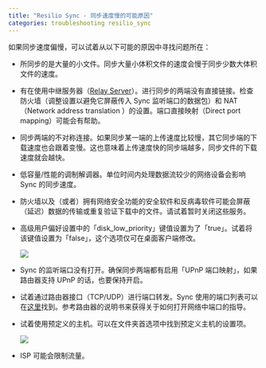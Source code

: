 ```yaml
---
title: "Resilio Sync - 同步速度慢的可能原因"
categories: troubleshooting resilio_sync
---
```


如果同步速度偏慢，可以试着从以下可能的原因中寻找问题所在：

* 所同步的是大量的小文件。同步大量小体积文件的速度会慢于同步少数大体积文件的速度。

* 有在使用中继服务器（[Relay Server](https://help.getsync.com/hc/en-us/articles/204754779-What-is-a-Relay-Server-)）。进行同步的两端没有直接链接。检查防火墙（调整设置以避免它屏蔽传入 Sync 监听端口的数据包）和 NAT （Network address translation ）的设置。端口直接映射（Direct port mapping）可能会有帮助。

* 同步两端的不对称连接。如果同步某一端的上传速度比较慢，其它同步端的下载速度也会跟着变慢。这也意味着上传速度快的同步端越多，同步文件的下载速度就会越快。

* 低容量/性能的调制解调器。单位时间内处理数据流较少的网络设备会影响 Sync 的同步速度。

* 防火墙以及（或者）拥有网络安全功能的安全软件和反病毒软件可能会屏蔽（延迟）数据的传输或重复验证下载中的文件。请试着暂时关闭这些服务。

* 高级用户偏好设置中的「disk_low_priority」键值设置为了「true」。试着将该键值设置为「false」，这个选项仅可在桌面客户端修改。

	![](https://i.imgur.com/lKFLmnM.png)

* Sync 的监听端口没有打开。确保同步两端都有启用「UPnP 端口映射」，如果路由器支持 UPnP 的话，也要保持开启。 ​

* 试着通过路由器接口（TCP/UDP）进行端口转发。Sync 使用的端口列表可以在[这里](https://help.getsync.com/hc/en-us/articles/204754759)找到。参考路由器的说明书来获得关于如何打开网络中端口的指导。

* 试着使用预定义的主机。可以在文件夹首选项中找到预定义主机的设置项。

	![](https://i.imgur.com/EkgepQl.png)

* ISP 可能会限制流量。
